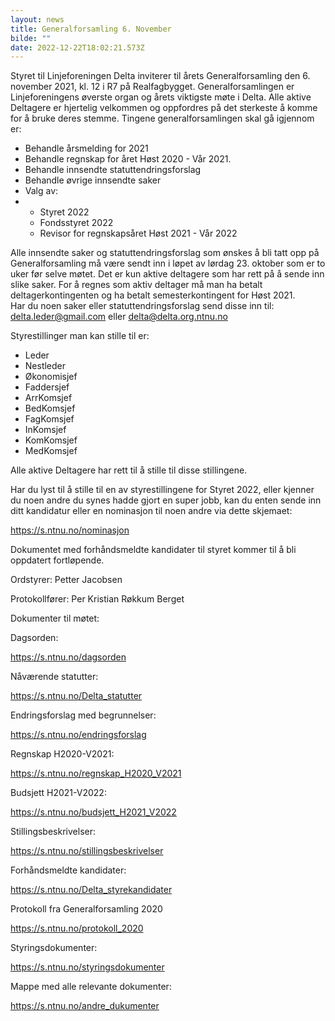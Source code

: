 ```yaml
---
layout: news
title: Generalforsamling 6. November
bilde: ""
date: 2022-12-22T18:02:21.573Z
---
```

Styret til Linjeforeningen Delta inviterer til årets Generalforsamling den 6. november 2021, kl. 12 i R7 på Realfagbygget. Generalforsamlingen er Linjeforeningens øverste organ og årets viktigste møte i Delta. Alle aktive Deltagere er hjertelig velkommen og oppfordres på det sterkeste å komme for å bruke deres stemme. Tingene generalforsamlingen skal gå igjennom er:

* Behandle årsmelding for 2021 
* Behandle regnskap for året Høst 2020 - Vår 2021.
* Behandle innsendte statuttendringsforslag
* Behandle øvrige innsendte saker
* Valg av:
* * Styret 2022
  * Fondsstyret 2022
  * Revisor for regnskapsåret Høst 2021 - Vår 2022

Alle innsendte saker og statuttendringsforslag som ønskes å bli tatt opp på Generalforsamling må være sendt inn i løpet av lørdag 23. oktober som er to uker før selve møtet. Det er kun aktive deltagere som har rett på å sende inn slike saker. For å regnes som aktiv deltager må man ha betalt deltagerkontingenten og ha betalt semesterkontingent for Høst 2021.\
Har du noen saker eller statuttendringsforslag send disse inn til:\
[delta.leder@gmail.com](mailto:delta.leder@gmail.com) eller [](mailto:delta@delta.ntnu.org)delta@delta.org.ntnu.no 

Styrestillinger man kan stille til er:

* Leder
* Nestleder
* Økonomisjef
* Faddersjef
* ArrKomsjef
* BedKomsjef
* FagKomsjef
* InKomsjef
* KomKomsjef
* MedKomsjef

Alle aktive Deltagere har rett til å stille til disse stillingene.

Har du lyst til å stille til en av styrestillingene for Styret 2022, eller kjenner du noen andre du synes hadde gjort en super jobb, kan du enten sende inn ditt kandidatur eller en nominasjon til noen andre via dette skjemaet: 

<https://s.ntnu.no/nominasjon> 

Dokumentet med forhåndsmeldte kandidater til styret kommer til å bli oppdatert fortløpende.

Ordstyrer: Petter Jacobsen

Protokollfører: Per Kristian Røkkum Berget

Dokumenter til møtet:

Dagsorden:

https://s.ntnu.no/dagsorden 

Nåværende statutter:

<https://s.ntnu.no/Delta_statutter> 

Endringsforslag med begrunnelser:

https://s.ntnu.no/endringsforslag 

Regnskap H2020-V2021:

https://s.ntnu.no/regnskap_H2020_V2021 

Budsjett H2021-V2022:

https://s.ntnu.no/budsjett_H2021_V2022 

Stillingsbeskrivelser:

<https://s.ntnu.no/stillingsbeskrivelser> 

Forhåndsmeldte kandidater:

<https://s.ntnu.no/Delta_styrekandidater> 

Protokoll fra Generalforsamling 2020

<https://s.ntnu.no/protokoll_2020> 

Styringsdokumenter:

<https://s.ntnu.no/styringsdokumenter> 

Mappe med alle relevante dokumenter:

https://s.ntnu.no/andre_dukumenter    